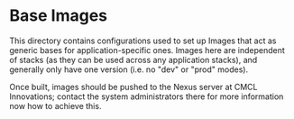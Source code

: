 # Base Images

This directory contains configurations used to set up Images that act as generic bases for application-specific ones. Images here are independent of stacks (as they can be used across any application stacks), and generally only have one version (i.e. no "dev" or "prod" modes).

Once built, images should be pushed to the Nexus server at CMCL Innovations; contact the system administrators there for more information now how to achieve this.